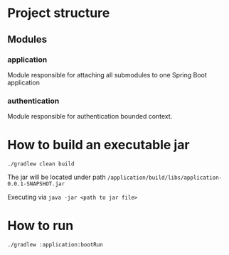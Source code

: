 # Project structure

## Modules

### application

Module responsible for attaching all submodules to one Spring Boot application

### authentication

Module responsible for authentication bounded context.


# How to build an executable jar

`./gradlew clean build`

The jar will be located under path `/application/build/libs/application-0.0.1-SNAPSHOT.jar`

Executing via `java -jar <path to jar file>`

# How to run

`./gradlew :application:bootRun`
